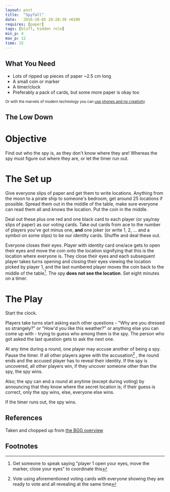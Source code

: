 ```yaml
---
layout: post
title:  "Spyfall"
date:   2016-10-05 20:28:30 +0100
requires: [paper]
tags: [bluff, hidden role]
min_p: 4
max_p: 12
time: 15
---
```


## What You Need
- Lots of ripped up pieces of paper ~2.5 cm long
- A small coin or marker
- A timer/clock
- Preferably a pack of cards, but some more paper is okay too

<sub>Or with the marvels of modern technology you can [use phones and no creativity](http://spyfall.crabhat.com)</sub>

## The Low Down

# Objective
Find out who the spy is, as they don't know where they are! Whereas the spy must figure out where they are, or let the timer run out.

# The Set up  
Give everyone slips of paper and get them to write locations. Anything from the moon to a pirate ship to someone's bedroom, get around 25 locations if possible. Spread them out in the middle of the table, make sure everyone can read them all and *knows* the location. Put the coin in the middle.

Deal out these plus one red and one black card to each player (or yay/nay slips of paper) as our voting cards. Take out cards from ace to the number of players you've got minus one, **and** one joker (or write 1, 2, ... and a symbol on some slips) to be our identity cards. Shuffle and deal these out.

Everyone closes their eyes. Player with identity card one/ace gets to open their eyes and move the coin onto the location signifying that this is the location where everyone is. They close their eyes and each subsequent player takes turns opening and closing their eyes viewing the location picked by player 1, and the last numbered player moves the coin back to the middle of the table[^1]. The spy **does not see the location**. Set eight minutes on a timer.

# The Play  
Start the clock.

Players take turns start asking each other questions - "Why are you dressed so strangely?" or "How'd you like this weather?" or anything else you can come up with - trying to guess who among them is the spy. The person who got asked the last question gets to ask the next one.

At any time during a round, one player may accuse another of being a spy. Pause the timer. If all other players agree with the accusation[^2] , the round ends and the accused player has to reveal their identity. If the spy is uncovered, all other players win, if they uncover someone other than the spy, the spy wins.

Also; the spy can end a round at anytime (except during voting) by announcing that they know where the secret location is; if their guess is correct, only the spy wins, else, everyone else wins.

If the timer runs out, the spy wins.

## References  
Taken and chopped up from [the BGG overview](https://boardgamegeek.com/boardgame/166384/spyfall)


## Footnotes  

[^1]: Get someone to speak saying "player 1 open your eyes, move the marker, close your eyes" to coordinate this
[^2]: Vote using aforementioned voting cards with everyone showing they are ready to vote and all revealing at the same time
